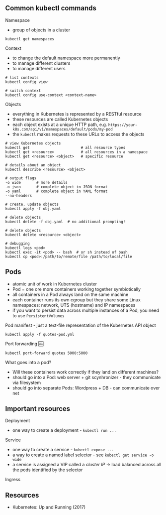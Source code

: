 ## Common kubectl commands

Namespace

* group of objects in a cluster

```
kubectl get namespaces
```

Context

* to change the default namespace more permanently
* to manage different clusters
* to manage different users

```
# list contexts
kubectl config view

# switch context
kubectl config use-context <context-name>
```

Objects

* everything in Kubernetes is represented by a RESTful resource
* these resources are called Kubernetes objects
* each object exists at a unique HTTP path, e.g. `https://your-k8s.com/api/v1/namespaces/default/pods/my-pod`
* the `kubectl` makes requests to these URLs to access the objects

```
# view Kubernetes objects
kubectl get                       # all resource types
kubectl get <resource>            # all resources in a namespace
kubectl get <resource> <object>   # specific resource

# details about an object
kubectl describe <resource> <object>

# output flags
-o wide       # more details
-o json       # complete object in JSON format
-o yaml       # complete object in YAML format
--no-headers

# create, update objects
kubectl apply -f obj.yaml

# delete objects
kubectl delete -f obj.yaml  # no additional prompting!

# delete objects
kubectl delete <resource> <object>

# debugging
kubectl logs <pod>
kubectl exec -it <pod> -- bash  # or sh instead of bash
kubectl cp <pod>:/path/to/remote/file /path/to/local/file
```

## Pods

* atomic unit of work in Kubernetes cluster
* Pod = one ore more containers working together symbiotically
* all containers in a Pod always land on the same machine
* each container runs its own cgroup but they share some Linux namespaces:
    network, UTS (hostname) and IP namespaces
* if you want to persist data across multiple instances of a Pod, you need to
    use `PersistentVolumes`

Pod manifest - just a text-file representation of the Kubernetes API object

```
kubectl apply -f quotes-pod.yml
```

Port forwarding :cool:

```
kubectl port-forward quotes 5000:5000
```

What goes into a pod?

* Will these containers work correctly if they land on different machines?
* should go into a Pod: web server + git scynhronizer - they communicate via
    filesystem
* should go into separate Pods: Wordpress + DB - can communicate over net

## Important resources

Deployment

* one way to create a deployment - `kubectl run ...`

Service

* one way to create a service - `kubectl expose ...`
* a way to create a named label selector - see `kubectl get service -o wide`
* a service is assigned a VIP called a *cluster IP* -> load balanced across all
    the pods identified by the selector

Ingress

## Resources

* Kubernetes: Up and Running (2017)
